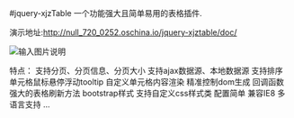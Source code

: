 #jquery-xjzTable
一个功能强大且简单易用的表格插件.

演示地址:http://null_720_0252.oschina.io/jquery-xjztable/doc/

![输入图片说明](http://null_720_0252.oschina.io/jquery-xjztable/doc/assets/img/test1.png "在这里输入图片标题")


特点：
	支持分页、分页信息、分页大小
	支持ajax数据源、本地数据源
	支持排序
	单元格鼠标悬停浮动tooltip
	自定义单元格内容渲染
	精准控制dom生成
	回调函数
	强大的表格刷新方法
	bootstrap样式
	支持自定义css样式类
	配置简单
	兼容IE8
	多语言支持
	...
